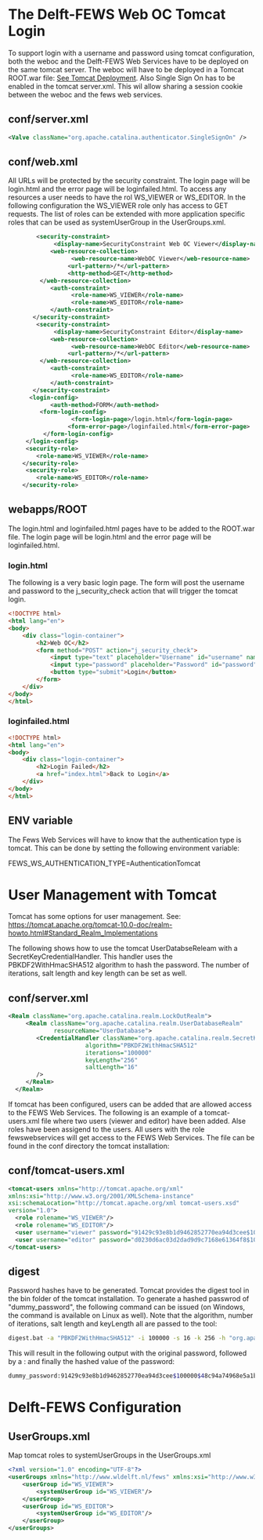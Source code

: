 # The Delft-FEWS Web OC Tomcat Login

To support login with a username and password using tomcat configuration, both the weboc and the Delft-FEWS Web Services have to be deployed on the same tomcat server.
The weboc will have to be deployed in a Tomcat ROOT.war file: [See Tomcat Deployment](../deployments/README.md).
Also Single Sign On has to be enabled in the tomcat server.xml. This wil allow sharing a session cookie between the weboc and the fews web services.

## conf/server.xml

``` xml
<Valve className="org.apache.catalina.authenticator.SingleSignOn" />
```

## conf/web.xml

All URLs will be protected by the security constraint. 
The login page will be login.html and the error page will be loginfailed.html.
To access any resources a user needs to have the rol WS_VIEWER or WS_EDITOR.
In the following configuration the WS_VIEWER role only has access to GET requests.
The list of roles can be extended with more application specific roles that can be used as systemUserGroup in the UserGroups.xml. 

``` xml
		<security-constraint>
             <display-name>SecurityConstraint Web OC Viewer</display-name>
            <web-resource-collection>
                  <web-resource-name>WebOC Viewer</web-resource-name>
                 <url-pattern>/*</url-pattern>
                 <http-method>GET</http-method>
         </web-resource-collection>
            <auth-constraint>
                  <role-name>WS_VIEWER</role-name>
                  <role-name>WS_EDITOR</role-name>
            </auth-constraint>
       </security-constraint>
		<security-constraint>
             <display-name>SecurityConstraint Editor</display-name>
            <web-resource-collection>
                  <web-resource-name>WebOC Editor</web-resource-name>
                 <url-pattern>/*</url-pattern>
         </web-resource-collection>
            <auth-constraint>
                  <role-name>WS_EDITOR</role-name>
            </auth-constraint>
       </security-constraint>
      <login-config>
            <auth-method>FORM</auth-method>
         <form-login-config>
                  <form-login-page>/login.html</form-login-page>
                 <form-error-page>/loginfailed.html</form-error-page>
          </form-login-config>
     </login-config>
     <security-role>
        <role-name>WS_VIEWER</role-name>
    </security-role>
     <security-role>
        <role-name>WS_EDITOR</role-name>
    </security-role>
```

## webapps/ROOT
The login.html and loginfailed.html pages have to be added to the ROOT.war file.
The login page will be login.html and the error page will be loginfailed.html.

### login.html
The following is a very basic login page. The form will post the username and password to the j_security_check action that will trigger the tomcat login.
``` html
<!DOCTYPE html>
<html lang="en">
<body>
    <div class="login-container">
        <h2>Web OC</h2>
        <form method="POST" action="j_security_check">
            <input type="text" placeholder="Username" id="username" name="j_username" required>
            <input type="password" placeholder="Password" id="password" name="j_password" required>
            <button type="submit">Login</button>
        </form>
    </div>
</body>
</html>
```


### loginfailed.html

``` html
<!DOCTYPE html>
<html lang="en">
<body>
    <div class="login-container">
        <h2>Login Failed</h2>
        <a href="index.html">Back to Login</a>
    </div>
</body>
</html>
```

## ENV variable
The Fews Web Services will have to know that the authentication type is tomcat. This can be done by setting the following environment variable:

FEWS_WS_AUTHENTICATION_TYPE=AuthenticationTomcat


# User Management with Tomcat

Tomcat has some options for user management. See:
https://tomcat.apache.org/tomcat-10.0-doc/realm-howto.html#Standard_Realm_Implementations

The following shows how to use the tomcat UserDatabseReleam with a SecretKeyCredentialHandler. 
This handler uses the PBKDF2WithHmacSHA512 algorithm to hash the password. The number of iterations, salt length and key length can be set as well.

## conf/server.xml

``` xml
<Realm className="org.apache.catalina.realm.LockOutRealm">
     <Realm className="org.apache.catalina.realm.UserDatabaseRealm"
             resourceName="UserDatabase">
        <CredentialHandler className="org.apache.catalina.realm.SecretKeyCredentialHandler"
                      algorithm="PBKDF2WithHmacSHA512"
                      iterations="100000"
                      keyLength="256"
                      saltLength="16"
        />
     </Realm>
  </Realm>
```

If tomcat has been configured, users can be added that are allowed access to the FEWS Web Services.
The following is an example of a tomcat-users.xml file where two users (viewer and editor) have been added. Alse roles have been assigend to the users.
All users with the role fewswebservices will get access to the FEWS Web Services. The file can be found in the conf directory the tomcat installation:

## conf/tomcat-users.xml

``` xml
<tomcat-users xmlns="http://tomcat.apache.org/xml"
xmlns:xsi="http://www.w3.org/2001/XMLSchema-instance"
xsi:schemaLocation="http://tomcat.apache.org/xml tomcat-users.xsd"
version="1.0">
  <role rolename="WS_VIEWER"/>
  <role rolename="WS_EDITOR"/>
  <user username="viewer" password="91429c93e8b1d9462852770ea94d3cee$100000$48c94a74968e5a1b5df394a50c27effeb330553b66dc75d7840a9beb25a2ce90" roles="WS_VIEWER"/>
  <user username="editor" password="d0230d6ac03d2dad9d9c7168e61364f8$100000$b3b6ee84a6dbe1dd7cbe2ef9c2b5e0366ab3116d1f980038d91b81987e3a43b4" roles="WS_VIEWER,WS_EDITOR"/>
</tomcat-users>
```

## digest

Password hashes have to be generated. Tomcat provides the digest tool in the bin folder of the tomcat installation. 
To generate a hashed passwrod of "dummy_password", the following command can be issued (on Windows, the command is available on Linux as well). 
Note that the algorithm, number of iterations, salt length and keyLength all are passed to the tool:

``` bash
digest.bat -a "PBKDF2WithHmacSHA512" -i 100000 -s 16 -k 256 -h "org.apache.catalina.realm.SecretKeyCredentialHandler" dummy_password
```
This will result in the following output with the original password, followed by a : and finally the hashed value of the password:
``` bash
dummy_password:91429c93e8b1d9462852770ea94d3cee$100000$48c94a74968e5a1b5df394a50c27effeb330553b66dc75d7840a9beb25a2ce90
```

# Delft-FEWS Configuration

## UserGroups.xml

Map tomcat roles to systemUserGroups in the UserGroups.xml

``` xml
<?xml version="1.0" encoding="UTF-8"?>
<userGroups xmlns="http://www.wldelft.nl/fews" xmlns:xsi="http://www.w3.org/2001/XMLSchema-instance" xsi:schemaLocation="http://www.wldelft.nl/fews http://fews.wldelft.nl/schemas/version1.0/userGroups.xsd">
	<userGroup id="WS_VIEWER">
		<systemUserGroup id="WS_VIEWER"/>
	</userGroup>
	<userGroup id="WS_EDITOR">
		<systemUserGroup id="WS_EDITOR"/>
	</userGroup>
</userGroups>
```
